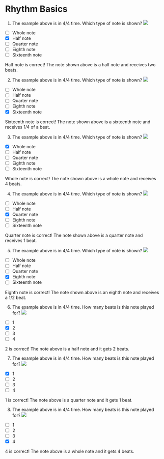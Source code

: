 # Rhythm Basics

1. The example above is in 4/4 time. Which type of note is shown?
![](https://spark-public.s3.amazonaws.com/guitar/L03/L3_half_notes.png)

- [ ] Whole note
- [x] Half note
- [ ] Quarter note
- [ ] Eighth note
- [ ] Sixteenth note

Half note is correct! The note shown above is a half note and receives two beats. 

2. The example above is in 4/4 time. Which type of note is shown?
![](https://spark-public.s3.amazonaws.com/guitar/L03/L3_sixteenth_note.png)

- [ ] Whole note
- [ ] Half note
- [ ] Quarter note
- [ ] Eighth note
- [x] Sixteenth note

Sixteenth note is correct! The note shown above is a sixteenth note and receives 1/4 of a beat.

3. The example above is in 4/4 time. Which type of note is shown?
![](https://spark-public.s3.amazonaws.com/guitar/L03/L3_whole_note.png)

- [x] Whole note
- [ ] Half note
- [ ] Quarter note
- [ ] Eighth note
- [ ] Sixteenth note

Whole note is correct! The note shown above is a whole note and receives 4 beats.

4. The example above is in 4/4 time. Which type of note is shown?
![](https://spark-public.s3.amazonaws.com/guitar/L03/L3_quarter_note.png)

- [ ] Whole note
- [ ] Half note
- [x] Quarter note
- [ ] Eighth note
- [ ] Sixteenth note

Quarter note is correct! The note shown above is a quarter note and receives 1 beat.

5. The example above is in 4/4 time. Which type of note is shown?
![](https://spark-public.s3.amazonaws.com/guitar/L03/L3_eighth_note.png)

- [ ] Whole note
- [ ] Half note
- [ ] Quarter note
- [x] Eighth note
- [ ] Sixteenth note

Eighth note is correct! The note shown above is an eighth note and receives a 1/2 beat.

6. The example above is in 4/4 time. How many beats is this note played for?
![](https://spark-public.s3.amazonaws.com/guitar/L03/L3_half_note_quiz.png)

- [ ] 1
- [x] 2
- [ ] 3
- [ ] 4

2 is correct! The note above is a half note and it gets 2 beats.

7. The example above is in 4/4 time. How many beats is this note played for?
![](https://spark-public.s3.amazonaws.com/guitar/L03/L3_quarter_note_quiz.png)

- [x] 1
- [ ] 2
- [ ] 3
- [ ] 4

1 is correct! The note above is a quarter note and it gets 1 beat.

8. The example above is in 4/4 time. How many beats is this note played for?
![](https://spark-public.s3.amazonaws.com/guitar/L03/L3_whole_note_quiz.png)

- [ ] 1
- [ ] 2
- [ ] 3
- [x] 4

4 is correct! The note above is a whole note and it gets 4 beats. 
